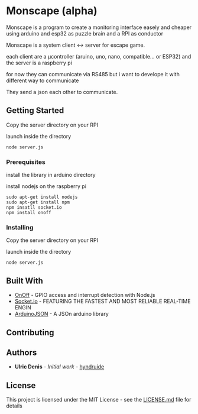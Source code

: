# Monscape (alpha)

Monscape is a program to create a monitoring interface easely and cheaper using arduino and esp32 as puzzle brain and a RPI as conductor

Monscape is a system client <-> server for escape game.

each client are a µcontroller (aruino, uno, nano, compatible... or ESP32)
and the server is a raspberry pi 

for now they can communicate via RS485 but i want to develope it with different way to communicate

They send a json each other to communicate.


## Getting Started


Copy the server directory on your RPI

launch inside the directory

```
node server.js
```



### Prerequisites

install the library in arduino directory

install nodejs on the raspberry pi

```
sudo apt-get install nodejs
sudo apt-get install npm
npm insatll socket.io
npm install onoff
```



### Installing

Copy the server directory on your RPI

launch inside the directory

```
node server.js
```


## Built With

* [OnOff](https://www.npmjs.com/package/onoff) - GPIO access and interrupt detection with Node.js
* [Socket.io](https://socket.io/) - FEATURING THE FASTEST AND MOST RELIABLE REAL-TIME ENGIN
* [ArduinoJSON](https://arduinojson.org/) - A JSOn arduino library

## Contributing


## Authors

* **Ulric Denis** - *Initial work* - [hyndruide](https://github.com/hyndruide)


## License

This project is licensed under the MIT License - see the [LICENSE.md](LICENSE.md) file for details
